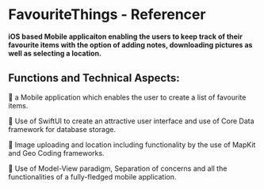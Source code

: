 # FavouriteThings - Referencer

**iOS based Mobile applicaiton enabling the users to keep track of their favourite items with the option of adding notes, downloading pictures as well as selecting a location.** 



## Functions and Technical Aspects:


:iphone:	a Mobile application which enables the user to create a  list of favourite items. 

:iphone: Use of SwiftUI to create an attractive user interface and use of Core Data framework for database storage. 

:iphone: Image uploading and location including functionality by the use of MapKit and Geo Coding frameworks. 

:iphone: Use of Model-View paradigm, Separation of concerns and all the functionalities of a fully-fledged mobile application. 


